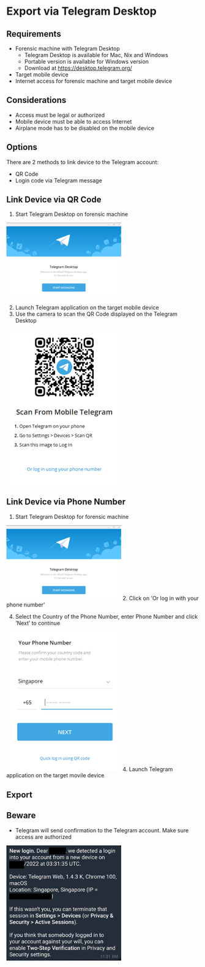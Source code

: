 # Export via Telegram Desktop

## Requirements
* Forensic machine with Telegram Desktop
  * Telegram Desktop is available for Mac, Nix and Windows
  * Portable version is available for Windows version
  * Download at https://desktop.telegram.org/
* Target mobile device
* Internet access for forensic machine and target mobile device 

## Considerations
* Access must be legal or authorized
* Mobile device must be able to access Internet
* Airplane mode has to be disabled on the mobile device

## Options
There are 2 methods to link device to the Telegram account:
* QR Code
* Login code via Telegram message

## Link Device via QR Code
1. Start Telegram Desktop on forensic machine
<img width="300" alt="image" src="https://github.com/cisnerof/img/blob/main/TelegramDesktop001.png">

2. Launch Telegram application on the target mobile device
3. Use the camera to scan the QR Code displayed on the Telegram Desktop
<img width="300" alt="image" src="https://github.com/cisnerof/img/blob/main/TelegramDesktop002.png">

## Link Device via Phone Number
1. Start Telegram Desktop for forensic machine
<img width="300" alt="image" src="https://github.com/cisnerof/img/blob/main/TelegramDesktop001.png">
2. Click on  'Or log in with your phone number'

4. Select the Country of the Phone Number, enter Phone Number and click ’Next’ to continue
<img width="300" alt="image" src="https://github.com/cisnerof/img/blob/main/TelegramDesktop003.png">
4. Launch Telegram application on the target movile device


## Export 

## Beware
* Telegram will send confirmation to the Telegram account. Make sure access are authorized
<img width="300" alt="image" src="https://github.com/cisnerof/img/blob/main/TelegramSaveAs_010.png">
